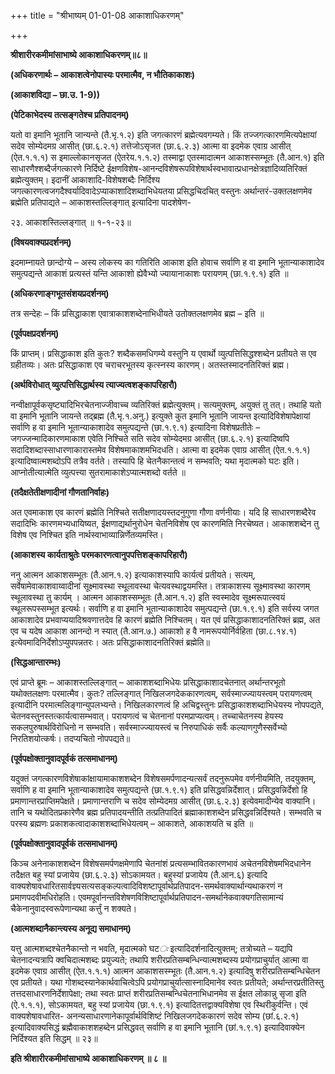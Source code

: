 +++
title = "श्रीभाष्यम् 01-01-08 आकाशाधिकरणम्"

+++


**श्रीशारीरकमीमांसाभाष्ये आकाशाधिकरणम्॥८॥**

**(अधिकरणार्थः – आकाशत्वेनोपास्यः परमात्मैव, न भौतिकाकाशः)**

**(आकाशविद्या – छा.उ. 1-9))**

**(पेटिकाभेदस्य तत्सङ्गतेश्च प्रतिपादनम्)**

यतो वा इमानि भूतानि जान्यन्ते (तै.भृ.१.२) इति जगत्कारणं ब्रह्मेत्यवगम्यते। किं तज्जगत्कारणमित्यपेक्षायां सदेव सोम्येदमग्र आसीत् (छा.६.२.१) तत्तेजोऽसृजत (छा.६.२.३) आत्मा वा इदमेक एवाग्र आसीत् (ऐत.१.१.१) स इमाल्लोकानसृजत (ऐतरेय.१.१.२) तस्माद्वा एतस्मादात्मन आकाशस्सम्भूतः (तै.आन.१) इति साधारणैश्शब्दैर्जगत्कारणे निर्दिष्टे ईक्षणविशेष-आनन्दविशेषरूपविशेषार्थस्वभावात्प्रधानक्षेत्रज्ञादिव्यतिरिक्तं ब्रह्मेत्युक्तम्। इदानीं आकाशादि-विशेषशब्दैः निर्दिश्य जगत्कारणत्वजगदैश्वर्यादिवादेऽप्याकाशादिशब्दाभिधेयतया प्रसिद्धचिदचित् वस्तुनः अर्थान्तरं-उक्तलक्षणमेव ब्रह्मेति प्रतिपाद्यते – आकाशस्तल्लिङ्गात् इत्यादिना पादशेषेण-

२३. आकाशस्तिल्लङ्गात् ॥ १-१-२३॥

**(विषयवाक्यप्रदर्शनम्)**

इदमाम्नायते छान्दोग्ये – अस्य लोकस्य का गतिरिति आकाश इति होवाच सर्वाणि ह वा इमानि भूतान्याकाशादेव समुत्पद्यन्ते आकाशं प्रत्यस्तं यन्ति आकाशो ह्येवैभ्यो ज्यायानाकाशः परायणम् (छा.१.९.१) इति ॥

**(अधिकरणाङ्गभूतसंशयप्रदर्शनम्)**

तत्र सन्देहः – किं प्रसिद्धाकाश एवात्राकाशशब्देनाभिधीयते उतोक्तलक्षणमेव ब्रह्म – इति ॥

**(पूर्वपक्षप्रदर्शनम्)**

किं प्राप्तम्। प्रसिद्धाकाश इति कुतः? शब्दैकसमधिगम्ये वस्तुनि य एवार्थो व्युत्पत्तिसिद्धश्शब्देन प्रतीयते स एव ग्रहीतव्यः। अतः प्रसिद्धाकाश एव चराचरभूतस्य कृत्स्नस्य कारणम्। अतस्तस्मादनतिरिक्तं ब्रह्म।

**(अर्थविरोधात् व्युत्पत्तिसिद्धार्थस्य त्याज्यत्वशङ्कापरिहारौ)**

नन्वीक्षापूर्वकसृष्ट्यादिभिरचेतनाज्जीवाच्च व्यतिरिक्तं ब्रह्मेत्युक्तम्। सत्यमुक्तम्, अयुक्तं तु तत्। तथाहि यतो वा इमानि भूतानि जायन्ते तद्ब्रह्म (तै.भृ.१.अनु.) इत्युक्ते कुत इमानि भूतानि जायन्त इत्यादिविशेषापेक्षायां सर्वाणि ह वा इमानि भूतान्याकाशादेव समुत्पद्यन्ते (छा.१.९.१) इत्यादिना विशेषप्रतीतेः – जगज्जन्मादिकारणमाकाश एवेति निश्चिते सति सदेव सोम्येदमग्र आसीत् (छा.६.२.१) इत्यादिष्वपि सदादिशब्दास्साधारणाकारास्तमेव विशेषमाकाशमभिदधति। आत्मा वा इदमेक एवाग्र आसीत् (ऐत.१.१.१) इत्यादिष्वात्मशब्दोऽपि तत्रैव वर्तते। तस्यापि हि चेतनैकान्तत्वं न सम्भवति; यथा मृदात्मको घटः इति। आप्नोतीत्यात्मेति व्युत्पत्त्या सुतरामाकाशेऽप्यात्मशब्दो वर्तते ॥

**(तदैक्षतेतीक्षणादीनां गौणतानिर्वाहः)**

अत एवमाकाश एव कारणं ब्रह्मेति निश्चिते सतीक्षणादयस्तदनुगुणा गौणा वर्णनीयाः। यदि हि साधारणशब्दैरेव सदादिभिः कारणमभ्यधायिष्यत, ईक्षणाद्यर्थानुरोधेन चेतनिविशेष एव कारणमिति निरचेष्यत। आकाशशब्देन तु विशेष एव निश्चित इति नार्थस्वाभाव्यान्निर्णेतव्यमस्ति।

**(आकाशस्य कार्यताश्रुतेः परमकारणत्वानुपपत्तिशङ्कापरिहारौ)**

ननु आत्मन आकाशसम्भूतः (तै.आन.१.२) इत्याकाशस्यापि कार्यत्वं प्रतीयते। सत्यम्, सर्वेषामेवाकाशवाय्वादीनां सूक्ष्मावस्था स्थूलावस्था चेत्यवस्थाद्वयमस्ति। तत्राकाशस्य सूक्ष्मावस्था कारणम् स्थूलावस्था तु कार्यम् । आत्मन आकाशस्सम्भूतः (तै.आन.१.२) इति स्वस्मादेव सूक्ष्मरूपात्स्वयं स्थूलरूपस्सम्भूत इत्यर्थः। सर्वाणि ह वा इमानि भूतान्याकाशादेव समुत्पद्यन्ते (छा.१.९.१) इति सर्वस्य जगत आकाशादेव प्रभवाप्ययादिश्रवणात्तदेव हि कारणं ब्रह्मेति निश्चितम्। यत एवं प्रसिद्धाकाशादनतिरिक्तं ब्रह्म, अत एव च यदेष आकाश आनन्दो न स्यात् (तै.आन.७.) आकाशो ह वै नामरूपयोर्निर्वहिता (छा.८.१४.१) इत्येवमादिनिर्देशोऽप्युपपन्नतरः। अतः प्रसिद्धाकाशादनतिरिक्तं ब्रह्मेति॥

**(सिद्धआन्तारम्भः)**

एवं प्राप्ते ब्रूमः – आकाशस्तल्लिङ्गात् – आकाशशब्दाभिधेयः प्रसिद्धाकाशादचेतनात् अर्थान्तरभूतो यथोक्तलक्षणः परमात्मैव। कुतः? तल्लिङ्गात् निखिलजगदेककारणत्वम्, सर्वस्माज्ज्यायस्त्वम् परायणत्वम् इत्यादीनि परमात्मलिङ्गान्युपलभ्यन्ते। निखिलकारणत्वं हि अचिद्वस्तुनः प्रसिद्धाकाशशब्दाभिधेयस्य नोपपद्यते, चेतनवस्तुनस्तत्कार्यत्वासम्भवात्। परायणत्वं च चेतनानां परमप्राप्यत्वम्। तच्चाचेतनस्य हेयस्य सकलपुरुषार्थविरोधिनो न सम्भवति। सर्वस्माज्ज्यायस्त्वं च निरुपाधिकं सर्वैः कल्याणगुणैस्सर्वेभ्यो निरतिशयोत्कर्षः। तदप्यचितो नोपपद्यते॥

**(पूर्वपक्षोक्तानुवादपूर्वकं तत्समाधानम्)**

यदुक्तं जगत्कारणविशेषाकांक्षायामाकाशशब्देन विशेषसमर्पणादन्यत्सर्वं तदनुरूपमेव वर्णनीयमिति, तदयुक्तम्, सर्वाणि ह वा इमानि भूतान्याकाशादेव समुत्पद्यन्ते (छा.१.९.१) इति प्रसिद्धवन्निर्देशात्। प्रसिद्धवन्निर्देशो हि प्रमाणान्तरप्राप्तिमपेक्षते। प्रमाणान्तराणि च सदेव सोम्येदमग्र आसीत् (छा.६.२.३) इत्येवमादीन्येव वाक्यानि। तानि च यथोदितप्रकारेणैव ब्रह्म प्रतिपादयन्तीति तत्प्रतिपादितं ब्रह्माकाशशब्देन प्रसिद्धवन्निर्दिश्यते। सम्भवति च परस्य ब्रह्मणः प्रकाशकत्वादाकाशशब्दाभिधेयत्वम् – आकाशते, आकाशयति च इति ॥

**(पूर्वपक्षोक्तानुवादपूर्वकं तत्समाधानम्)**

किञ्च अनेनाकाशशब्देन विशेषसमर्पणक्षमेणापि चेतनांशं प्रत्यसम्भावितकारणभावं अचेतनविशेषमभिदधानेन तदैक्षत बहु स्यां प्रजायेय (छा.६.२.३) सोऽकामयत। बहुस्यां प्रजायेय (तै.आन.६) इत्यादि वाक्यशेषावधारितसार्वज्ञ्यसत्यसङ्कल्पत्वादिविशष्टापूर्वार्थप्रतिपादन-समर्थवाक्यार्थान्यथाकरणं न प्रमाणपदवीमधिरोहति। एवमपूर्वानन्तविशेषणविशिष्टापूर्वार्थप्रतिपादन-समर्थानेकवाक्यगतिसामान्यं चैकेनानुवादस्वरूपेणान्यथा कर्त्तुं न शक्यते।

**(आत्मशब्दानैकान्त्यस्य अनूद्य समाधानम्)**

यत्तु आत्मशब्दश्चेतनैकान्तो न भवति, मृदात्मको घट*ः* इत्यादिदर्शनादित्युक्तम्; तत्रोच्यते – यद्यपि चेतनादन्यत्रापि क्वचिदात्मशब्दः प्रयुज्यते; तथापि शरीरप्रतिसम्बन्धिन्यात्मशब्दस्य प्रयोगप्राचुर्यात् आत्मा वा इदमेक एवाग्र आसीत् (ऐत.१.१.१) आत्मन आकाशसस्म्भूतः (तै.आन.१.२) इत्यादिषु शरीरप्रतिसम्बन्धिचेतन एव प्रतीयते। यथा गोशब्दस्यानेकार्थवाचित्वेऽपि प्रयोगप्राचुर्यात्सास्नादिमानेव स्वतः प्रतीयते; अर्थान्तरप्रतीतिस्तु तत्तदसाधारणनिर्देशापेक्षा; तथा स्वतः प्राप्तं शरीरप्रतिसम्बन्धिचेतनाभिधानमेव स ईक्षत लोकान्नु सृजा इति (ऐ.१.१.१), सोऽकामयत, बहु स्यां प्रजायेय (छा.१.९.१) इत्यादितत्तद्वाक्यविशेषा एव स्थिरीकुर्वन्ति। एवं वाक्यशेषावधारित- अनन्यसाधारणानेकापूर्वार्थविशिष्टं निखिलजगदेककारणं सदेव सोम्य (छां.६.२.१) इत्यादिवाक्यसिद्धं ब्रह्मैवाकाशशहब्देन प्रसिद्धवत् सर्वाणि ह वा इमानि भूतानि (छां.१.९.१) इत्यादिवाक्येन निर्दिश्यत इति सिद्धम् ॥ २३॥

**इति श्रीशारीरकमीमांसाभाष्ये आकाशाधिकरणम् ॥ ८ ॥**


